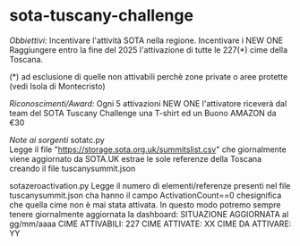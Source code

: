 # sota-tuscany-challenge

*Obbiettivi:*
Incentivare l'attività SOTA nella regione.
Incentivare i NEW ONE
Raggiungere entro la fine del 2025 l'attivazione di tutte le 227(*) cime della Toscana.

(*) ad esclusione di quelle non attivabili perchè zone private o aree protette (vedi Isola di Montecristo)

*Riconoscimenti/Award:*
Ogni 5 attivazioni NEW ONE l'attivatore riceverà dal team del SOTA Tuscany Challenge una T-shirt ed un Buono AMAZON da €30





*Note ai sorgenti*
sotatc.py   
Legge il file "https://storage.sota.org.uk/summitslist.csv" che giornalmente viene aggiornato da SOTA.UK estrae le sole referenze della Toscana creando il file tuscanysummit.json

sotazeroactivation.py 
Legge il numero di elementi/referenze presenti nel file tuscanysummit.json cha hanno il campo ActivationCount==0 chesignifica che quella cime non è mai stata attivata.
            In questo modo potremo sempre tenere giornalmente aggiornata la dashboard: 
                SITUAZIONE AGGIORNATA al gg/mm/aaaa
                CIME ATTIVABILI: 227
                CIME ATTIVATE:    XX
                CIME DA ATTIVARE: YY
